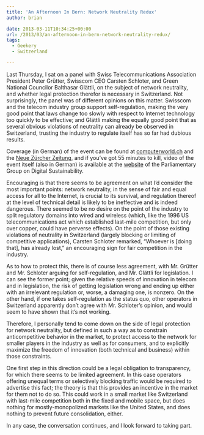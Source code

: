 ```yaml
---
title: 'An Afternoon In Bern: Network Neutrality Redux'
author: brian

date: 2013-03-11T10:34:25+00:00
url: /2013/03/an-afternoon-in-bern-network-neutrality-redux/
tags:
  - Geekery
  - Switzerland

---
```

Last Thursday, I sat on a panel with Swiss Telecommunications Association President Peter Grütter, Swisscom CEO Carsten Schloter, and Green National Councilor Balthasar Glättli, on the subject of network neutrality, and whether legal protection therefor is necessary in Switzerland. Not surprisingly, the panel was of different opinions on this matter. Swisscom and the telecom industry group support self-regulation, making the very good point that laws change too slowly with respect to Internet technology too quickly to be effective; and Glättli making the equally good point that as several obvious violations of neutrality can already be observed in Switzerland, trusting the industry to regulate itself has so far had dubious results.

Coverage (in German) of the event can be found at [computerworld.ch][1] and the [Neue Zürcher Zeitung][2], and if you&#8217;ve got 55 minutes to kill, video of the event itself (also in German) is available at the [website][3] of the Parliamentary Group on Digital Sustainability.<!--more-->

Encouraging is that there seems to be agreement on what I&#8217;d consider the most important points: network neutrality, in the sense of fair and equal access for all to the Internet, is crucial to its survival, and regulation thereof at the level of technical detail is likely to be ineffective and is indeed dangerous. There seemed to be no desire on the point of the industry to split regulatory domains into wired and wireless (which, like the 1996 US telecommunications act which established last-mile competition, but only over copper, could have perverse effects). On the point of those existing violations of neutrality in Switzerland (largely blocking or limiting of competitive applications), Carsten Schloter remarked, &#8220;Whoever is [doing that], has already lost,&#8221; an encouraging sign for fair competition in the industry.

As to how to protect this, there is of course less agreement, with Mr. Grütter and Mr. Schloter arguing for self-regulation, and Mr. Glättli for legislation. I can see the former point; given the relative speeds of innovation in telecom and in legislation, the risk of getting legislation wrong and ending up either with an irrelevant regulation or, worse, a damaging one, is nonzero. On the other hand, if one takes self-regulation as the status quo, other operators in Switzerland apparently don&#8217;t agree with Mr. Schloter&#8217;s opinion, and would seem to have shown that it&#8217;s not working.

Therefore, I personally tend to come down on the side of legal protection for network neutrality, but defined in such a way as to constrain anticompetitive behavior in the market, to protect access to the network for smaller players in the industry as well as for consumers, and to explicitly maximize the freedom of innovation (both technical and business) within those constraints.

One first step in this direction could be a legal obligation to transparency, for which there seems to be limited agreement. In this case operators offering unequal terms or selectively blocking traffic would be required to advertise this fact; the theory is that this provides an incentive in the market for them not to do so. This could work in a small market like Switzerland with last-mile competition both in the fixed and mobile space, but does nothing for mostly-monopolized markets like the United States, and does nothing to prevent future consolidation, either.

In any case, the conversation continues, and I look forward to taking part.

 [1]: http://www.computerworld.ch/news/kommunikation/artikel/netzneutralitaet-auf-dem-pruefstand-62789/
 [2]: http://www.nzz.ch/aktuell/schweiz/minimaler-konsens-ueber-netzneutralitaet-1.18043189
 [3]: http://www.digitale-nachhaltigkeit.ch/2013/03/netzneutralitaet/